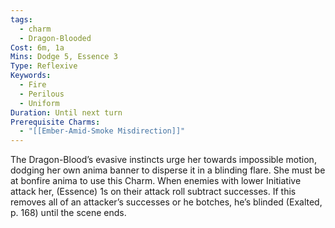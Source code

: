 ```yaml
---
tags:
  - charm
  - Dragon-Blooded
Cost: 6m, 1a
Mins: Dodge 5, Essence 3
Type: Reflexive
Keywords:
  - Fire
  - Perilous
  - Uniform
Duration: Until next turn
Prerequisite Charms:
  - "[[Ember-Amid-Smoke Misdirection]]"
---
```

The Dragon-Blood’s evasive instincts urge her towards impossible motion, dodging her own anima banner to disperse it in a blinding flare. She must be at bonfire anima to use this Charm. When enemies with lower Initiative attack her, (Essence) 1s on their attack roll subtract successes. If this removes all of an attacker’s successes or he botches, he’s blinded (Exalted, p. 168) until the scene ends.
